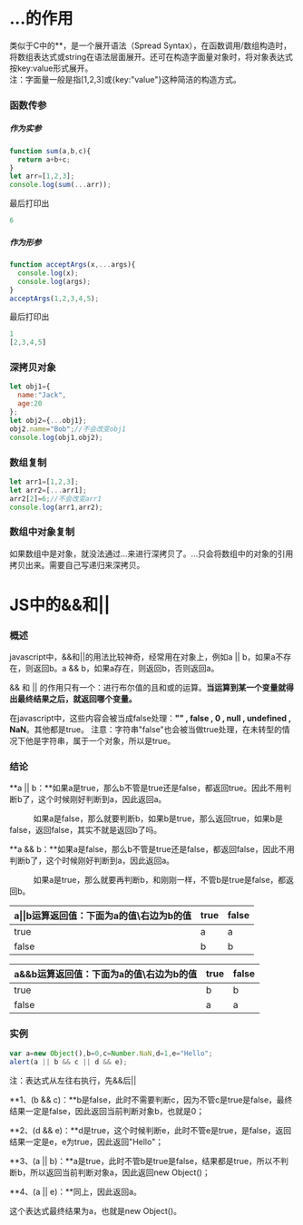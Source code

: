 # ...的作用
类似于C中的**，是一个展开语法（Spread Syntax），在函数调用/数组构造时，将数组表达式或string在语法层面展开。还可在构造字面量对象时，将对象表达式按key:value形式展开。  
注：字面量一般是指[1,2,3]或{key:"value"}这种简洁的构造方式。

### 函数传参
##### 作为实参
```js
function sum(a,b,c){
  return a+b+c;
}
let arr=[1,2,3];
console.log(sum(...arr));
```
最后打印出
```js
6
```
##### 作为形参
```js
function acceptArgs(x,...args){
  console.log(x);
  console.log(args);
}
acceptArgs(1,2,3,4,5);
```
最后打印出
```js
1
[2,3,4,5]
```

### 深拷贝对象
```js
let obj1={
  name:"Jack",
  age:20
};
let obj2={...obj1};
obj2.name="Bob";//不会改变obj1
console.log(obj1,obj2);
```

### 数组复制
```js
let arr1=[1,2,3];
let arr2=[...arr1];
arr2[2]=6;//不会改变arr1
console.log(arr1,arr2);
```

### 数组中对象复制
如果数组中是对象，就没法通过...来进行深拷贝了。...只会将数组中的对象的引用拷贝出来。需要自己写递归来深拷贝。

# JS中的&&和||

### 概述

javascript中，&&和||的用法比较神奇，经常用在对象上，例如a || b，如果a不存在，则返回b。a && b，如果a存在，则返回b，否则返回a。

&& 和 || 的作用只有一个：进行布尔值的且和或的运算。**当运算到某一个变量就得出最终结果之后，就返回哪个变量。**

在javascript中，这些内容会被当成false处理：**"" , false , 0 , null , undefined , NaN**。其他都是true。
注意：字符串"false"也会被当做true处理，在未转型的情况下他是字符串，属于一个对象，所以是true。

### 结论

**a || b：**如果a是true，那么b不管是true还是false，都返回true。因此不用判断b了，这个时候刚好判断到a，因此返回a。

　　　如果a是false，那么就要判断b，如果b是true，那么返回true，如果b是false，返回false，其实不就是返回b了吗。

**a && b：**如果a是false，那么b不管是true还是false，都返回false，因此不用判断b了，这个时候刚好判断到a，因此返回a。

　　　如果a是true，那么就要再判断b，和刚刚一样，不管b是true是false，都返回b。

| a\|\|b运算返回值：下面为a的值\右边为b的值 | true | false |
| ----------------------------------------- | ---- | ----- |
| true                                      | a    | a     |
| false                                     | b    | b     |

| a&&b运算返回值：下面为a的值\右边为b的值 | true | false |
| --------------------------------------- | ---- | ----- |
| true                                    | b    | b     |
| false                                   | a    | a     |

### 实例

```js
var a=new Object(),b=0,c=Number.NaN,d=1,e="Hello"; 
alert(a || b && c || d && e); 
```

注：表达式从左往右执行，先&&后||

**1、(b && c)：**b是false，此时不需要判断c，因为不管c是true是false，最终结果一定是false，因此返回当前判断对象b，也就是0；

**2、(d && e)：**d是true，这个时候判断e，此时不管e是true，是false，返回结果一定是e，e为true，因此返回"Hello"；

**3、(a || b)：**a是true，此时不管b是true是false，结果都是true，所以不判断b，所以返回当前判断对象a，因此返回new Object()；

**4、(a || e)：**同上，因此返回a。

这个表达式最终结果为a，也就是new Object()。

